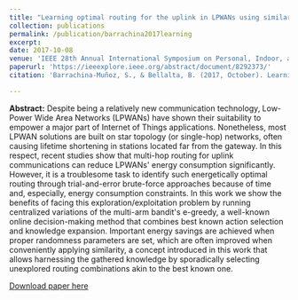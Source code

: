 ```yaml
---
title: "Learning optimal routing for the uplink in LPWANs using similarity-enhanced e-greedy"
collection: publications
permalink: /publication/barrachina2017learning
excerpt:
date: 2017-10-08
venue: 'IEEE 28th Annual International Symposium on Personal, Indoor, and Mobile Radio Communications (PIMRC)'
paperurl: 'https://ieeexplore.ieee.org/abstract/document/8292373/'
citation: 'Barrachina-Muñoz, S., & Bellalta, B. (2017, October). Learning optimal routing for the uplink in LPWANs using similarity-enhanced e-greedy. <i>In 2017 IEEE 28th Annual International Symposium on Personal, Indoor, and Mobile Radio Communications (PIMRC) </i>(pp. 1-5). IEEE.'

---
```

**Abstract:** Despite being a relatively new communication technology, Low-Power Wide Area Networks (LPWANs) have shown their suitability to empower a major part of Internet of Things applications. Nonetheless, most LPWAN solutions are built on star topology (or single-hop) networks, often causing lifetime shortening in stations located far from the gateway. In this respect, recent studies show that multi-hop routing for uplink communications can reduce LPWANs' energy consumption significantly. However, it is a troublesome task to identify such energetically optimal routing through trial-and-error brute-force approaches because of time and, especially, energy consumption constraints. In this work we show the benefits of facing this exploration/exploitation problem by running centralized variations of the multi-arm bandit's e-greedy, a well-known online decision-making method that combines best known action selection and knowledge expansion. Important energy savings are achieved when proper randomness parameters are set, which are often improved when conveniently applying similarity, a concept introduced in this work that allows harnessing the gathered knowledge by sporadically selecting unexplored routing combinations akin to the best known one.

[Download paper here](https://arxiv.org/abs/1705.08304)